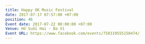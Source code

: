 ```yaml
---
title: Happy OK Music Festival
date: 2017-07-17 07:57:00 +07:00
position: 46
Event date: 2017-07-22 00:00:00 +07:00
Venue: Hồ Suối Hai - Ba Vì
Event URL: https://www.facebook.com/events/750319555150474/
---
```


